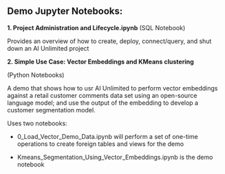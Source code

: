 ## Demo Jupyter Notebooks: ##

**1. Project Administration and Lifecycle.ipynb**
(SQL Notebook)

Provides an overview of how to create, deploy, connect/query, and shut down an AI Unlimited project


**2.  Simple Use Case: Vector Embeddings and KMeans clustering**

(Python Notebooks)

A demo that shows how to usr AI Unlimited to perform vector embeddings against a retail customer comments data set using an open-source language model; and use the output of the embedding to develop a customer segmentation model.

Uses two notebooks:

- 0_Load_Vector_Demo_Data.ipynb will perform a set of one-time operations to create foreign tables and views for the demo

- Kmeans_Segmentation_Using_Vector_Embeddings.ipynb is the demo notebook
